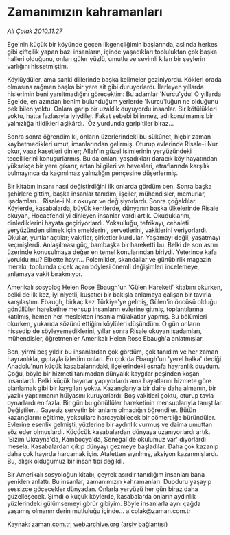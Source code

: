 # Zamanımızın kahramanları

*Ali Çolak 2010.11.27*

<td class="columnist-detail">
<p>Ege'nin küçük bir köyünde geçen ilkgençliğimin başlarında, aslında herkes gibi çiftçilik yapan bazı insanların, içinde yaşadıkları topluluktan çok başka halleri olduğunu, onları güler yüzlü, umutlu ve sevimli kılan bir şeylerin varlığını hissetmiştim.</p>
<p>
<div id="haberMetinDiv">
<p>Köylüydüler, ama sanki dillerinde başka kelimeler geziniyordu. Kökleri orada olmasına rağmen başka bir yere ait gibi duruyorlardı. İlerleyen yıllarda hislerimin beni yanıltmadığını görecektim: Bu adamlar 'Nurcu'ydu! O yıllarda Ege'de, en azından benim bulunduğum yerlerde 'Nurcu'luğun ne olduğunu pek bilen yoktu. Onlara garip bir uzaklık duyuyordu insanlar. Bir kötülükleri yoktu, hatta fazlasıyla iyiydiler. Fakat sebebi bilinmez, adı konulmamış bir yalnızlığa itildikleri aşikârdı. 'Öz yurdunda garip'tiler biraz...
<p>Sonra sonra öğrendim ki, onların üzerlerindeki bu sükûnet, hiçbir zaman kaybetmedikleri umut, imanlarından gelirmiş. Oturup evlerinde Risale-i Nur okur, vaaz kasetleri dinler; Allah'ın güzel isimlerinin yeryüzündeki tecellilerini konuşurlarmış. Bu da onları, yaşadıkları daracık köy hayatından yüksekçe bir yere çıkarır, artan bilgileri ve hevesleri, etraflarında karşılık bulmayınca da kaçınılmaz yalnızlığın pençesine düşerlermiş.
<p>Bir kitabın insanı nasıl değiştirdiğini ilk onlarda gördüm ben. Sonra başka şehirlere gittim, başka insanlar tanıdım, işçiler, mühendisler, memurlar, işadamları... Risale-i Nur okuyor ve değişiyorlardı. Sonra çoğaldılar. Köylerde, kasabalarda, büyük kentlerde, dünyanın başka ülkelerinde Risale okuyan, Hocaefendi'yi dinleyen insanlar vardı artık. Okuduklarını, dinlediklerini hayata geçiriyorlardı. Yoksulluğu, tefrikayı, cehaleti yeryüzünden silmek için emeklerini, servetlerini, vakitlerini veriyorlardı. Okullar, yurtlar açtılar; vakıflar, şirketler kurdular. Yaşamayı değil, yaşatmayı seçmişlerdi. Anlaşılması güç, bambaşka bir hareketti bu. Belki de son asrın üzerinde konuşulmaya değer en temel konularından biriydi. Yeterince kafa yoruldu mu? Elbette hayır... Polemikler, skandallar ve günübirlik magazin merakı, toplumda çiçek açan böylesi önemli değişimleri incelemeye, anlamaya vakit bırakmıyor.
<p>Amerikalı sosyolog Helen Rose Ebaugh'un 'Gülen Hareketi' kitabını okurken, belki de ilk kez, iyi niyetli, kuşatıcı bir bakışla anlamaya çalışan bir tavırla karşılaştım. Ebaugh, birkaç kez Türkiye'ye gelmiş, Gülen'in öncüsü olduğu gönüllüler hareketine mensup insanların evlerine gitmiş, toplantılarına katılmış, hemen her meslekten insanla mülakatlar yapmış. Bu bölümleri okurken, yukarıda sözünü ettiğim köylüleri düşündüm. O gün onların hissedip de söyleyemediklerini, yıllar sonra Risale okuyan işadamları, mühendisler, öğretmenler Amerikalı Helen Rose Ebaugh'a anlatmışlar.
<p>Ben, yirmi beş yıldır bu insanlardan çok gördüm, çok tanıdım ve her zaman hayranlıkla, gıptayla izledim onları. En çok da Ebaugh'un 'yerel halka' dediği Anadolu'nun küçük kasabalarındaki, ilçelerindeki esnafa hayranlık duydum. Çoğu, böyle bir hizmeti tanımadan dünyalık kaygılar peşinden koşan insanlardı. Belki küçük hayırlar yapıyorlardı ama hayatlarını hizmete göre planlamak gibi bir kaygıları yoktu. Kazançlarıyla bir daire daha almanın, bir yazlık yaptırmanın hülyasını kuruyorlardı. Boş vakitleri çoktu, oturup tavla oynarlardı en fazla. Bir gün bu gönüllüler hareketinin mensuplarıyla tanıştılar. Değiştiler... Gayesiz servetin bir anlamı olmadığın öğrendiler. Bütün kazançlarını eğitime, yoksullara harcayabilecek bir cömertliğe büründüler. Evlerine esenlik gelmişti, yüzlerine bir aydınlık vurmuş ve daima umuttan söz eder olmuşlardı. Küçücük kasabalardan dünyaya uzanıyorlardı artık. 'Bizim Ukrayna'da, Kamboçya'da, Senegal'de okulumuz var' diyorlardı mesela. Kasabalardan çıkıp dünyayı gezmeye başladılar. Daha çok kazanıp daha çok hayırda harcamak için. Ataletten sıyrılmış, aksiyon kazanmışlardı. Bu, alışık olduğumuz bir insan tipi değildi.
<p>Bir Amerikalı sosyoloğun kitabı, çeyrek asırdır tanıdığım insanları bana yeniden anlattı. Bu insanlar, zamanımızın kahramanları. Dupduru yaşayıp sessizce göçecekler dünyadan. Onlarla yeryüzü her gün biraz daha güzelleşecek. Şimdi o küçük köylerde, kasabalarda onların aydınlık yüzlerindeki gülümsemeyi görür gibiyim. Böyle insanlarla aynı çağda yaşamış olmanın derin mutluluğu içinde... a.colak@zaman.com.tr</p></p></p></p></p></p></div>
</p>
<a href="http://web.archive.org/web/20110223134845/mailto:a.colak@zaman.com.tr">
</a></td>

Kaynak: [zaman.com.tr](http://zaman.com.tr/yazar.do?yazino=1057530), [web.archive.org (arşiv bağlantısı)](http://web.archive.org/web/20110223134845/http://www.zaman.com.tr:80/yazar.do?yazino=1057530)
